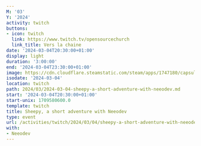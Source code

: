 ```yaml
---
M: '03'
Y: '2024'
activity: twitch
buttons:
- icon: twitch
  link: https://www.twitch.tv/opensourcechurch
  link_title: Vers la chaine
date: '2024-03-04T20:30:00+01:00'
display: light
duration: '3:00:00'
end: '2024-03-04T23:30:00+01:00'
image: https://cdn.cloudflare.steamstatic.com/steam/apps/1747180/capsule_616x353.jpg
isodate: '2024-03-04'
location: twitch
path: 2024/03/2024-03-04-sheepy-a-short-adventure-with-neeodev.md
start: '2024-03-04T20:30:00+01:00'
start-unix: 1709580600.0
template: twitch
title: Sheepy, a short adventure with Neeodev
type: event
url: /activities/twitch/2024/03/04/sheepy-a-short-adventure-with-neeodev
with:
- Neeodev
---
```

